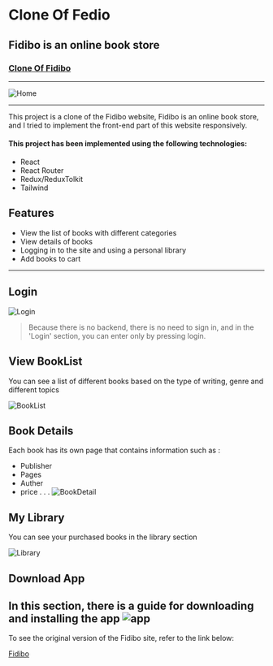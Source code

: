 # Clone Of Fedio
## Fidibo is an online book store
### [Clone Of Fidibo](https://fidibo.netlify.app/)

---

![Home]()

---
 This project is a clone of the Fidibo website, Fidibo is an online book store, and I tried to implement the front-end part of this website responsively.


 #### This project has been implemented using the following technologies:
 
 - React
 - React Router
 - Redux/ReduxTolkit
 - Tailwind

## Features

 - View the list of books with different categories
 - View details of books
 - Logging in to the site and using a personal library
 - Add books to cart
 
---

 ## Login
 
 ![Login]()
 
>Because there is no backend, there is no need to sign in, and in the  'Login'  section, you can enter only by pressing login.




## View BookList

  You can see a list of different books based on the type of writing, genre and different topics

![BookList]()



## Book Details


 Each book has its own page that contains information such as :
 - Publisher
 - Pages
 - Auther
 - price
  .
  .
  .
 ![BookDetail]()

## My Library

You can see your purchased books in the library section

![Library]()


## Download App

In this section, there is a guide for downloading and installing the app
![app]()
---


To see the original version of the Fidibo site, refer to the link below:

[Fidibo](https://fidibo.com/)







